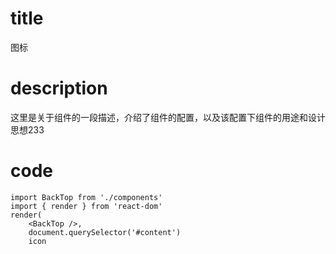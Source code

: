 # title  
图标

# description  
这里是关于组件的一段描述，介绍了组件的配置，以及该配置下组件的用途和设计思想233

# code
```
import BackTop from './components'
import { render } from 'react-dom'
render(
	<BackTop />, 
	document.querySelector('#content')
	icon
```

